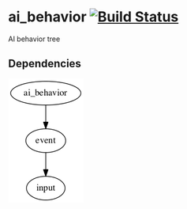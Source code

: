 ai_behavior [![Build Status](https://travis-ci.org/PistonDevelopers/ai_behavior.svg?branch=master)](https://travis-ci.org/PistonDevelopers/ai_behavior)
===========

AI behavior tree

## Dependencies

![dependencies](./Cargo.png)

